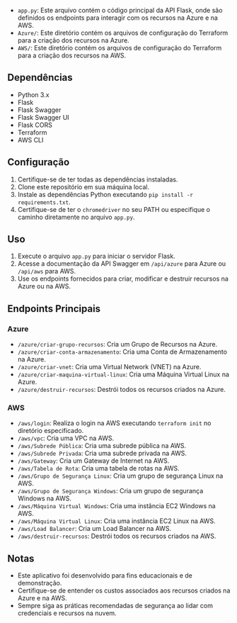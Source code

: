- `app.py`: Este arquivo contém o código principal da API Flask, onde são definidos os endpoints para interagir com os recursos na Azure e na AWS.
- `Azure/`: Este diretório contém os arquivos de configuração do Terraform para a criação dos recursos na Azure.
- `AWS/`: Este diretório contém os arquivos de configuração do Terraform para a criação dos recursos na AWS.

## Dependências
- Python 3.x
- Flask
- Flask Swagger
- Flask Swagger UI
- Flask CORS
- Terraform
- AWS CLI

## Configuração
1. Certifique-se de ter todas as dependências instaladas.
2. Clone este repositório em sua máquina local.
3. Instale as dependências Python executando `pip install -r requirements.txt`.
4. Certifique-se de ter o `chromedriver` no seu PATH ou especifique o caminho diretamente no arquivo `app.py`.

## Uso
1. Execute o arquivo `app.py` para iniciar o servidor Flask.
2. Acesse a documentação da API Swagger em `/api/azure` para Azure ou `/api/aws` para AWS.
3. Use os endpoints fornecidos para criar, modificar e destruir recursos na Azure ou na AWS.

## Endpoints Principais
### Azure
- `/azure/criar-grupo-recursos`: Cria um Grupo de Recursos na Azure.
- `/azure/criar-conta-armazenamento`: Cria uma Conta de Armazenamento na Azure.
- `/azure/criar-vnet`: Cria uma Virtual Network (VNET) na Azure.
- `/azure/criar-maquina-virtual-linux`: Cria uma Máquina Virtual Linux na Azure.
- `/azure/destruir-recursos`: Destrói todos os recursos criados na Azure.

### AWS
- `/aws/login`: Realiza o login na AWS executando `terraform init` no diretório especificado.
- `/aws/vpc`: Cria uma VPC na AWS.
- `/aws/Subrede Pública`: Cria uma subrede pública na AWS.
- `/aws/Subrede Privada`: Cria uma subrede privada na AWS.
- `/aws/Gateway`: Cria um Gateway de Internet na AWS.
- `/aws/Tabela de Rota`: Cria uma tabela de rotas na AWS.
- `/aws/Grupo de Segurança Linux`: Cria um grupo de segurança Linux na AWS.
- `/aws/Grupo de Segurança Windows`: Cria um grupo de segurança Windows na AWS.
- `/aws/Máquina Virtual Windows`: Cria uma instância EC2 Windows na AWS.
- `/aws/Máquina Virtual Linux`: Cria uma instância EC2 Linux na AWS.
- `/aws/Load Balancer`: Cria um Load Balancer na AWS.
- `/aws/destruir-recursos`: Destrói todos os recursos criados na AWS.

## Notas
- Este aplicativo foi desenvolvido para fins educacionais e de demonstração.
- Certifique-se de entender os custos associados aos recursos criados na Azure e na AWS.
- Sempre siga as práticas recomendadas de segurança ao lidar com credenciais e recursos na nuvem.
